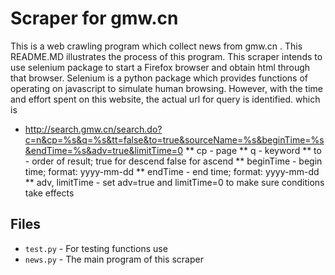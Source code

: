# Scraper for gmw.cn
This is a web crawling program which collect news from gmw.cn .
This README.MD illustrates the process of this program.
This scraper intends to use selenium package to start a Firefox browser and obtain html through that browser. Selenium is a python package which provides functions of operating on javascript to simulate human browsing. However, with the time and effort spent on this website, the actual url for query is identified. which is 
* http://search.gmw.cn/search.do?c=n&cp=%s&q=%s&tt=false&to=true&sourceName=%s&beginTime=%s&endTime=%s&adv=true&limitTime=0
** cp - page
** q - keyword
** to - order of result; true for descend false for ascend
** beginTime - begin time; format: yyyy-mm-dd
** endTime - end time; format: yyyy-mm-dd
** adv, limitTime - set adv=true and limitTime=0 to make sure conditions take effects

## Files
* `test.py` - For testing functions use
* `news.py` - The main program of this scraper

